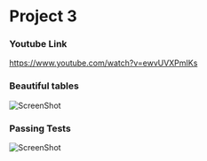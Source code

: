 # Project 3

### Youtube Link

https://www.youtube.com/watch?v=ewvUVXPmIKs

### Beautiful tables

![ScreenShot](https://raw.github.com/jharilal/calculator_assignment/project_3_final/screenshots/beautifultable.png)

### Passing Tests

![ScreenShot](https://raw.github.com/jharilal/calculator_assignment/project_3_final/screenshots/pytest_pylint.png)
